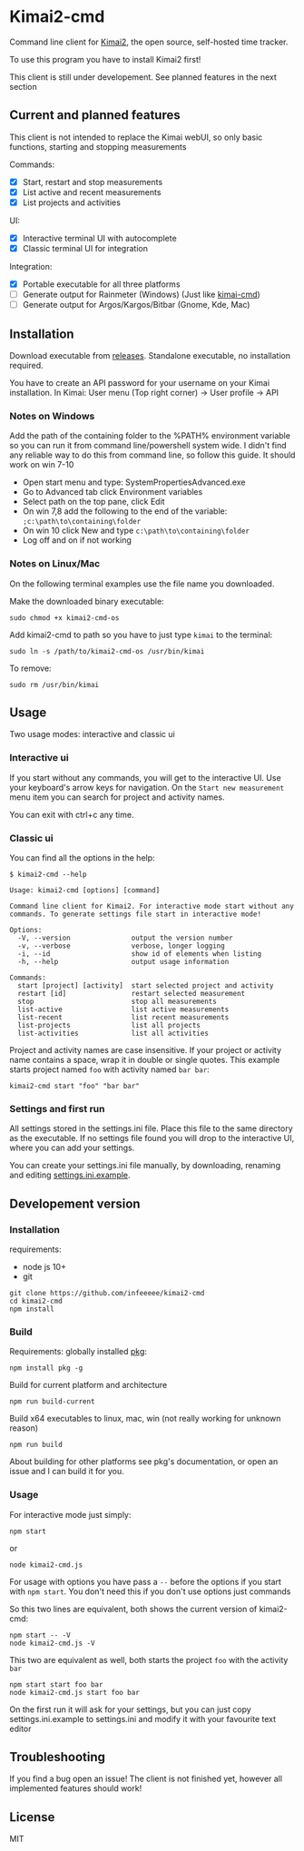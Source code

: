 # Kimai2-cmd

Command line client for [Kimai2](https://www.kimai.org/), the open source, self-hosted time tracker.

To use this program you have to install Kimai2 first!

This client is still under developement. See planned features in the next section

## Current and planned features

This client is not intended to replace the Kimai webUI, so only basic functions, starting and stopping measurements

Commands: 
- [x] Start, restart and stop measurements
- [x] List active and recent measurements
- [x] List projects and activities

UI:
- [x] Interactive terminal UI with autocomplete
- [x] Classic terminal UI for integration 

Integration:
- [x] Portable executable for all three platforms
- [ ] Generate output for Rainmeter (Windows) (Just like [kimai-cmd](https://github.com/infeeeee/kimai-cmd))
- [ ] Generate output for Argos/Kargos/Bitbar (Gnome, Kde, Mac)

## Installation

Download executable from [releases](https://github.com/infeeeee/kimai2-cmd/releases/latest). Standalone executable, no installation required.

You have to create an API password for your username on your Kimai installation. In Kimai: User menu (Top right corner) -> User profile -> API 

### Notes on Windows

Add the path of the containing folder to the %PATH% environment variable so you can run it from command line/powershell system wide. I didn't find any reliable way to do this from command line, so follow this guide. It should work on win 7-10

- Open start menu and type: SystemPropertiesAdvanced.exe
- Go to Advanced tab click Environment variables
- Select path on the top pane, click Edit
- On win 7,8 add the following to the end of the variable: `;c:\path\to\containing\folder`
- On win 10 click New and type `c:\path\to\containing\folder`
- Log off and on if not working

### Notes on Linux/Mac

On the following terminal examples use the file name you downloaded. 

Make the downloaded binary executable:
```
sudo chmod +x kimai2-cmd-os
```

Add kimai2-cmd to path so you have to just type `kimai` to the terminal:
```
sudo ln -s /path/to/kimai2-cmd-os /usr/bin/kimai
```

To remove:
```
sudo rm /usr/bin/kimai
```

## Usage

Two usage modes: interactive and classic ui

### Interactive ui

If you start without any commands, you will get to the interactive UI. Use your keyboard's arrow keys for navigation. On the `Start new measurement` menu item you can search for project and activity names.

You can exit with ctrl+c any time.

### Classic ui

You can find all the options in the help:

```
$ kimai2-cmd --help

Usage: kimai2-cmd [options] [command]

Command line client for Kimai2. For interactive mode start without any commands. To generate settings file start in interactive mode!

Options:
  -V, --version               output the version number
  -v, --verbose               verbose, longer logging
  -i, --id                    show id of elements when listing
  -h, --help                  output usage information

Commands:
  start [project] [activity]  start selected project and activity
  restart [id]                restart selected measurement
  stop                        stop all measurements
  list-active                 list active measurements
  list-recent                 list recent measurements
  list-projects               list all projects
  list-activities             list all activities
```

Project and activity names are case insensitive. If your project or activity name contains a space, wrap it in double or single quotes. This example starts project named `foo` with activity named `bar bar`:

```
kimai2-cmd start "foo" "bar bar"
```

### Settings and first run

All settings stored in the settings.ini file. Place this file to the same directory as the executable. If no settings file found you will drop to the interactive UI, where you can add your settings. 

You can create your settings.ini file manually, by downloading, renaming and editing [settings.ini.example](https://github.com/infeeeee/kimai2-cmd/blob/master/settings.ini.example).

## Developement version

### Installation

requirements:
- node js 10+
- git

```
git clone https://github.com/infeeeee/kimai2-cmd
cd kimai2-cmd
npm install
```

### Build

Requirements: globally installed [pkg](https://github.com/zeit/pkg): 

```
npm install pkg -g
```

Build for current platform and architecture

```
npm run build-current
```


Build x64 executables to linux, mac, win (not really working for unknown reason)

```
npm run build
```

About building for other platforms see pkg's documentation, or open an issue and I can build it for you.


### Usage

For interactive mode just simply:

```
npm start
```
or
```
node kimai2-cmd.js
```

For usage with options you have pass a `--` before the options if you start with `npm start`. You don't need this if you don't use options just commands

So this two lines are equivalent, both shows the current version of kimai2-cmd:

```
npm start -- -V
node kimai2-cmd.js -V
```

This two are equivalent as well, both starts the project `foo` with the activity `bar`

```
npm start start foo bar
node kimai2-cmd.js start foo bar
```

On the first run it will ask for your settings, but you can just copy settings.ini.example to settings.ini and modify it with your favourite text editor

## Troubleshooting

If you find a bug open an issue! The client is not finished yet, however all implemented features should work!

## License

MIT